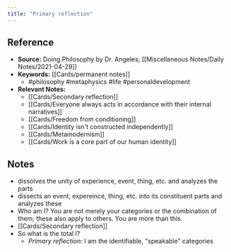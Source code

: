 ```yaml
---
title: "Primary reflection"
---
```

## Reference
- **Source:** Doing Philosophy by Dr. Angeles; [[Miscellaneous Notes/Daily Notes/2021-04-29]]
- **Keywords:** [[Cards/permanent notes]]
	- #philosophy #metaphysics #life #personaldevelopment 
- **Relevant Notes:**
	- [[Cards/Secondary reflection]]
	- [[Cards/Everyone always acts in accordance with their internal narratives]]
	- [[Cards/Freedom from conditioning]]
	- [[Cards/Identity isn't constructed independently]]
	- [[Cards/Metamodernism]]
	- [[Cards/Work is a core part of our human identity]]
## Notes
- dissolves the unity of experience, event, thing, etc. and analyzes the parts
- dissects an event, expereince, thing, etc. into its constituent parts and analyzes these
- Who am I? You are not merely your categories or the combination of them; these also apply to others. You are more than this.
- [[Cards/Secondary reflection]]
- So what is the total I?
	- *Primary reflection:* I am the identifiable, "speakable" categories